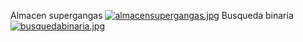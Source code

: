 Almacen supergangas
[![almacensupergangas.jpg](https://i.postimg.cc/4xxPDjx2/almacensupergangas.jpg)](https://postimg.cc/tY8FPSPF)
Busqueda binaria 
[![busquedabinaria.jpg](https://i.postimg.cc/MZhbPXCT/busquedabinaria.jpg)](https://postimg.cc/bd9tdYNc)
